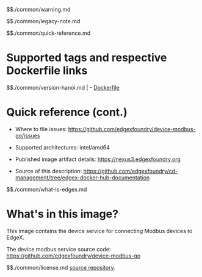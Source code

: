 $$./common/warning.md

$$./common/legacy-note.md

$$./common/quick-reference.md

# Supported tags and respective Dockerfile links

$$./common/version-hanoi.md |
        - [Dockerfile](https://github.com/edgexfoundry/device-modbus-go/blob/v1.3.0/Dockerfile)

# Quick reference (cont.)

- Where to file issues: https://github.com/edgexfoundry/device-modbus-go/issues

- Supported architectures: intel/amd64

- Published image artifact details: https://nexus3.edgexfoundry.org

- Source of this description: https://github.com/edgexfoundry/cd-management/tree/edgex-docker-hub-documentation

$$./common/what-is-edgex.md

# What's in this image?

This image contains the device service for connecting Modbus devices to EdgeX.

The device modbus service source code: https://github.com/edgexfoundry/device-modbus-go

$$./common/license.md
[source repository](https://github.com/edgexfoundry/device-modbus-go/blob/v1.3.0/Attribution.txt).
